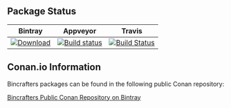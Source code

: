 ## Package Status

| Bintray | Appveyor | Travis |
|---------|------------|--------|
|[![Download](https://api.bintray.com/packages/bincrafters/public-conan/glog%3Abincrafters/images/download.svg) ](https://bintray.com/bincrafters/public-conan/glog%3Abincrafters/_latestVersion)|[![Build status](https://ci.appveyor.com/api/projects/status/github/bincrafters/conan-glog?svg=true)](https://ci.appveyor.com/project/bincrafters/conan-glog)|[![Build Status](https://travis-ci.org/bincrafters/conan-glog.svg)](https://travis-ci.org/bincrafters/conan-glog)|

## Conan.io Information

Bincrafters packages can be found in the following public Conan repository:

[Bincrafters Public Conan Repository on Bintray](https://bintray.com/bincrafters/public-conan)
